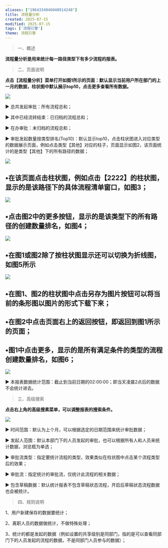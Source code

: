 ```yaml
---
aliases: ["1964334046040914248"]
title: 流程量分析
created: 2025-07-15
modified: 2025-07-15
tags: ['流程引擎']
theme: 流程引擎
---
```


> 一、概述

**流程量分析是用来统计每一路径类型下有多少流程的报表。**

> 二、页面说明

**点击【流程量分析】菜单打开如图1所示的页面：默认显示当前用户所在部门的上一月的数据，柱状图中默认展示top10，点击更多查看所有数据。**

![](https://myhelpdoc.oss-cn-heyuan.aliyuncs.com/mdimages/77fc96bc09788f972644ea65f931feb6.jpg)

▶ 总共发起审批：所有流程总和；

▶ 其中已经流转结束：已归档的流程总和；

▶ 在办审批：未归档的流程总和；

▶ 审批发起数量按类型排名(Top10)：默认显示top10，点击柱状图进入对应类型的数据展示页面，例如点击类型【其他】对应的柱子，页面显示如图2，该页面统计的是类型【其他】下的所有路径的数据；

![](https://myhelpdoc.oss-cn-heyuan.aliyuncs.com/mdimages/1d106785dc0aa56b92c08173dac9e7bc.jpg)

## •在该页面点击柱状图，例如点击【2222】的柱状图，显示的是该路径下的具体流程清单窗口，如图3；

![](https://myhelpdoc.oss-cn-heyuan.aliyuncs.com/mdimages/295283d3e760bd195491f907f59b59e9.jpg)

## •点击图2中的更多按钮，显示的是该类型下的所有路径的创建数量排名，如图4；

![](https://myhelpdoc.oss-cn-heyuan.aliyuncs.com/mdimages/96b3475193b44bc6229b592b6a76eed9.jpg)

## •在图1或图2除了按柱状图显示还可以切换为折线图，如图5所示

![](https://myhelpdoc.oss-cn-heyuan.aliyuncs.com/mdimages/8caf1650404c01ebc3eabc0e8772027e.jpg)

## •在图1、图2的柱状图中点击另存为图片按钮可以将当前的条形图以图片的形式下载下来；

## •在图2中点击页面右上的返回按钮，即返回到图1所示的页面；

## •图1中点击更多，显示的是所有满足条件的类型的流程创建数量排名，如图6；

![](https://myhelpdoc.oss-cn-heyuan.aliyuncs.com/mdimages/972d5a1f339a2fd9b86ab93a6069b79d.jpg)

▶ 本报表数据统计范围：截止到当前日期的02:00:00；即当天凌晨2点后的数据不会统计进去。

> 三、高级搜索

**点击右上角的高级搜素菜单，可以调整报表的搜索条件。**

![](https://myhelpdoc.oss-cn-heyuan.aliyuncs.com/mdimages/eebc65ef9e5fa83cb7ca6e333dbec358.jpg)

▶ 时间范围：默认为上个月，可以根据选定的日期范围来统计审批数据；

▶ 发起人范围：默认本部门下的人员发起的审批，也可以根据所有人和人员来统计数据，浏览框为单选；

▶ 审批流类型：指定要统计流程的类型，效果类似在柱状图中点击某个流程类型后的效果；

▶ 审批流：指定统计的审批流，仅统计此流程的相关数据；

▶ 包含草稿数据：默认统计报表不包含草稿状态流程，开启后草稿状态流程数据也会被统计。

> 四、规则说明

1、用户新建保存的数据要统计；

2、离职人员的数据做统计，不做特殊处理；

3、统计的都是发起的数据（例如设置的共享级别是同部门，指的是可以查看同部门下的人员发起的流程的数据，不是同部门人员参与的数据）；


